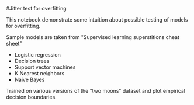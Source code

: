 #Jitter test for overfitting

This notebook demonstrate some intuition about possible testing of models for overfitting.

Sample models are taken from "Supervised learning superstitions cheat sheet"

+ Logistic regression
+ Decision trees
+ Support vector machines
+ K Nearest neighbors
+ Naive Bayes

Trained on various versions of the "two moons" dataset and plot empirical decision boundaries. 

